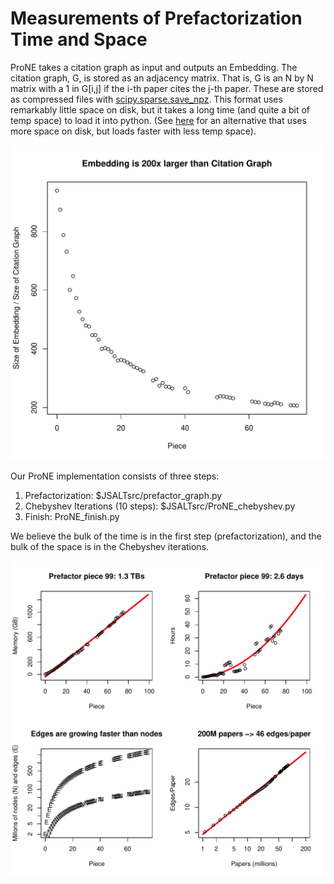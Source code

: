 # Measurements of Prefactorization Time and Space

ProNE takes a citation graph as input and outputs an Embedding.  The
citation graph, G, is stored as an adjacency matrix.  That is, G is an
N by N matrix with a 1 in G[i,j] if the i-th paper cites the j-th
paper.  These are stored as compressed files with <a
href="https://docs.scipy.org/doc/scipy/reference/generated/scipy.sparse.save_npz.html">scipy.sparse.save_npz</a>.
This format uses remarkably little space on disk, but it takes a long
time (and quite a bit of temp space) to load it into python.  (See <a href="https://github.com/kwchurch/JSALT_Better_Together/blob/main/src/JSALT_util.py">here</a> for an alternative that uses more space on disk, but loads faster with less temp space).


<img src="embedding_size.pdf" alt="Output ProNE Embeddings are 200x larger than the input citation graphs" width="600" />


Our ProNE implementation consists of three steps:
<ol>
<li>Prefactorization: $JSALTsrc/prefactor_graph.py</li>
<li>Chebyshev Iterations (10 steps): $JSALTsrc/ProNE_chebyshev.py</li>
<li>Finish: ProNE_finish.py</li>
</ol>

We believe the bulk of the time is in the first step (prefactorization),
and the bulk of the space is in the Chebyshev iterations.
<p>

<img src="prefactor.pdf" alt="Prefactorization will require 1.3 TBs and 2.6 days" width="600" />



